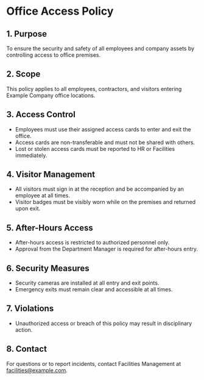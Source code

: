 # Office Access Policy

## 1. Purpose
To ensure the security and safety of all employees and company assets by controlling access to office premises.

## 2. Scope
This policy applies to all employees, contractors, and visitors entering Example Company office locations.

## 3. Access Control
- Employees must use their assigned access cards to enter and exit the office.
- Access cards are non-transferable and must not be shared with others.
- Lost or stolen access cards must be reported to HR or Facilities immediately.

## 4. Visitor Management
- All visitors must sign in at the reception and be accompanied by an employee at all times.
- Visitor badges must be visibly worn while on the premises and returned upon exit.

## 5. After-Hours Access
- After-hours access is restricted to authorized personnel only.
- Approval from the Department Manager is required for after-hours entry.

## 6. Security Measures
- Security cameras are installed at all entry and exit points.
- Emergency exits must remain clear and accessible at all times.

## 7. Violations
- Unauthorized access or breach of this policy may result in disciplinary action.

## 8. Contact
For questions or to report incidents, contact Facilities Management at facilities@example.com.